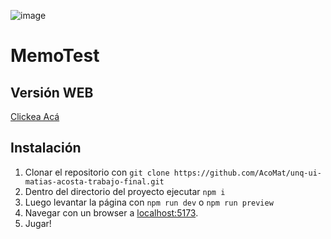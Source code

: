 ![image](https://github.com/user-attachments/assets/04a849c3-1be5-4842-86f6-96795e0b09e7)

# MemoTest
## Versión WEB
[Clickea Acá](https://unq-ui-matias-acosta-trabajo-final.vercel.app/)

## Instalación
1. Clonar el repositorio con `git clone https://github.com/AcoMat/unq-ui-matias-acosta-trabajo-final.git`
2. Dentro del directorio del proyecto ejecutar `npm i`
3. Luego levantar la página con `npm run dev` o `npm run preview`
4. Navegar con un browser a [localhost:5173](http://localhost:5173/).
5. Jugar!
